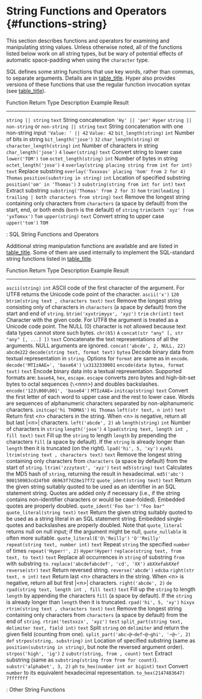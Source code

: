 # String Functions and Operators {#functions-string}

This section describes functions and operators for examining and
manipulating string values. Unless otherwise noted, all of the functions
listed below work on all string types, but be wary of potential effects
of automatic space-padding when using the `character` type.

SQL defines some string functions that use key words, rather than
commas, to separate arguments. Details are in
[table_title](#functions-string-sql). Hyper also provides versions of
these functions that use the regular function invocation syntax (see
[table_title](#functions-string-other)).

  Function                                                   Return Type   Description                                                                                                                                                         Example                                           Result
  ---------------------------------------------------------- ------------- ------------------------------------------------------------------------------------------------------------------------------------------------------------------- ------------------------------------------------- -------------
  `string || string`                                         `text`        String concatenation                                                                                                                                                `'Hy' || 'per'`                                   `Hyper`
  `string || non-string` or `non-string || string`           `text`        String concatenation with one non-string input                                                                                                                      `'Value: ' || 42`                                 `Value: 42`
  `bit_length(string)`                                       `int`         Number of bits in string                                                                                                                                            `bit_length('jose')`                              `32`
  `char_length(string)` or `character_length(string)`        `int`         Number of characters in string                                                                                                                                      `char_length('jose')`                             `4`
  `lower(string)`                                            `text`        Convert string to lower case                                                                                                                                        `lower('TOM')`                                    `tom`
  `octet_length(string)`                                     `int`         Number of bytes in string                                                                                                                                           `octet_length('jose')`                            `4`
  `overlay(string placing string from int for int)`          `text`        Replace substring                                                                                                                                                   `overlay('Txxxxas' placing 'hom' from 2 for 4)`   `Thomas`
  `position(substring in string)`                            `int`         Location of specified substring                                                                                                                                     `position('om' in 'Thomas')`                      `3`
  `substring(string from int for int)`                       `text`        Extract substring                                                                                                                                                   `substring('Thomas' from 2 for 3)`                `hom`
  `trim(leading | trailing | both characters from string)`   `text`        Remove the longest string containing only characters from `characters` (a space by default) from the start, end, or both ends (`both` is the default) of `string`   `trim(both 'xyz' from 'yxTomxx')`                 `Tom`
  `upper(string)`                                            `text`        Convert string to upper case                                                                                                                                        `upper('tom')`                                    `TOM`

  : SQL String Functions and Operators

Additional string manipulation functions are available and are listed in
[table_title](#functions-string-other). Some of them are used internally
to implement the SQL-standard string functions listed in
[table_title](#functions-string-sql).

  Function                                               Return Type   Description                                                                                                                                                                                                                                                                                     Example                                     Result
  ------------------------------------------------------ ------------- ----------------------------------------------------------------------------------------------------------------------------------------------------------------------------------------------------------------------------------------------------------------------------------------------- ------------------------------------------- -------------------------------------
  `ascii(string)`                                        `int`         ASCII code of the first character of the argument. For UTF8 returns the Unicode code point of the character.                                                                                                                                                                                    `ascii('x')`                                `120`
  `btrim(string text , characters text)`                 `text`        Remove the longest string consisting only of characters in `characters` (a space by default) from the start and end of `string`.                                                                                                                                                                `btrim('xyxtrimyyx', 'xyz')`                `trim`
  `chr(int)`                                             `text`        Character with the given code. For UTF8 the argument is treated as a Unicode code point. The NULL (0) character is not allowed because text data types cannot store such bytes.                                                                                                                 `chr(65)`                                   `A`
  `concat(str "any" [, str "any" [, ...] ])`             `text`        Concatenate the text representations of all the arguments. NULL arguments are ignored.                                                                                                                                                                                                          `concat('abcde', 2, NULL, 22)`              `abcde222`
  `decode(string text, format text)`                     `bytea`       Decode binary data from textual representation in `string`. Options for `format` are same as in `encode`.                                                                                                                                                                                       `decode('MTIzAAE=', 'base64')`              `\x3132330001`
  `encode(data bytea, format text)`                      `text`        Encode binary data into a textual representation. Supported formats are: `base64`, `hex`, `escape`. `escape` converts zero bytes and high-bit-set bytes to octal sequences (`\`\<nnn\>) and doubles backslashes.                                                                                `encode('123\000\001', 'base64')`           `MTIzAAE=`
  `initcap(string)`                                      `text`        Convert the first letter of each word to upper case and the rest to lower case. Words are sequences of alphanumeric characters separated by non-alphanumeric characters.                                                                                                                        `initcap('hi THOMAS')`                      `Hi Thomas`
  `left(str text, n int)`                                `text`        Return first \<n\> characters in the string. When \<n\> is negative, return all but last \|\<n\>\| characters.                                                                                                                                                                                  `left('abcde', 2)`                          `ab`
  `length(string)`                                       `int`         Number of characters in `string`                                                                                                                                                                                                                                                                `length('jose')`                            `4`
  `lpad(string text, length int , fill text)`            `text`        Fill up the `string` to length `length` by prepending the characters `fill` (a space by default). If the `string` is already longer than `length` then it is truncated (on the right).                                                                                                          `lpad('hi', 5, 'xy')`                       `xyxhi`
  `ltrim(string text , characters text)`                 `text`        Remove the longest string containing only characters from `characters` (a space by default) from the start of `string`.                                                                                                                                                                         `ltrim('zzzytest', 'xyz')`                  `test`
  `md5(string)`                                          `text`        Calculates the MD5 hash of `string`, returning the result in hexadecimal.                                                                                                                                                                                                                       `md5('abc')`                                `900150983cd24fb0 d6963f7d28e17f72`
  `quote_ident(string text)`                             `text`        Return the given string suitably quoted to be used as an identifier in an SQL statement string. Quotes are added only if necessary (i.e., if the string contains non-identifier characters or would be case-folded). Embedded quotes are properly doubled.                                      `quote_ident('Foo bar')`                    `"Foo bar"`
  `quote_literal(string text)`                           `text`        Return the given string suitably quoted to be used as a string literal in an SQL statement string. Embedded single-quotes and backslashes are properly doubled. Note that `quote_literal` returns null on null input; if the argument might be null, `quote_nullable` is often more suitable.   `quote_literal(E'O\'Reilly')`               `'O''Reilly'`
  `repeat(string text, number int)`                      `text`        Repeat `string` the specified `number` of times                                                                                                                                                                                                                                                 `repeat('Hyper!', 2)`                       `Hyper!Hyper!`
  `replace(string text, from text, to text)`             `text`        Replace all occurrences in `string` of substring `from` with substring `to`.                                                                                                                                                                                                                    `replace('abcdefabcdef', 'cd', 'XX')`       `abXXefabXXef`
  `reverse(str)`                                         `text`        Return reversed string.                                                                                                                                                                                                                                                                         `reverse('abcde')`                          `edcba`
  `right(str text, n int)`                               `text`        Return last \<n\> characters in the string. When \<n\> is negative, return all but first \|\<n\>\| characters.                                                                                                                                                                                  `right('abcde', 2)`                         `de`
  `rpad(string text, length int , fill text)`            `text`        Fill up the `string` to length `length` by appending the characters `fill` (a space by default). If the `string` is already longer than `length` then it is truncated.                                                                                                                          `rpad('hi', 5, 'xy')`                       `hixyx`
  `rtrim(string text , characters text)`                 `text`        Remove the longest string containing only characters from `characters` (a space by default) from the end of `string`.                                                                                                                                                                           `rtrim('testxxzx', 'xyz')`                  `test`
  `split_part(string text, delimiter text, field int)`   `text`        Split `string` on `delimiter` and return the given field (counting from one).                                                                                                                                                                                                                   `split_part('abc~@~def~@~ghi', '~@~', 2)`   `def`
  `strpos(string, substring)`                            `int`         Location of specified substring (same as `position(substring in string)`, but note the reversed argument order).                                                                                                                                                                                `strpos('high', 'ig')`                      `2`
  `substr(string, from , count)`                         `text`        Extract substring (same as `substring(string from from for count)`).                                                                                                                                                                                                                            `substr('alphabet', 3, 2)`                  `ph`
  `to_hex(number int or bigint)`                         `text`        Convert `number` to its equivalent hexadecimal representation.                                                                                                                                                                                                                                  `to_hex(2147483647)`                        `7fffffff`

  : Other String Functions
